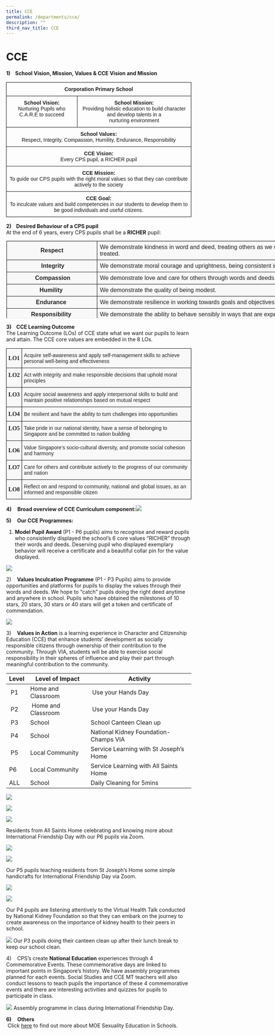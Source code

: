 ```yaml
---
title: CCE
permalink: /departments/cce/
description: ""
third_nav_title: CCE
---
```

CCE
===
**1)    School Vision, Mission, Values & CCE Vision and Mission**

<style type="text/css">
.tg  {border-collapse:collapse;border-spacing:0;}
.tg td{border-color:black;border-style:solid;border-width:1px;font-family:Arial, sans-serif;font-size:14px;
  overflow:hidden;padding:10px 5px;word-break:normal;}
.tg th{border-color:black;border-style:solid;border-width:1px;font-family:Arial, sans-serif;font-size:14px;
  font-weight:normal;overflow:hidden;padding:10px 5px;word-break:normal;}
.tg .tg-baqh{text-align:center;vertical-align:top}
</style>
<table class="tg">
<thead>
  <tr>
    <th class="tg-baqh" colspan="2"><span style="font-weight:bold">Corporation Primary School</span></th>
  </tr>
</thead>
<tbody>
  <tr>
    <td class="tg-baqh"><span style="font-weight:bold">School Vision:</span><br>Nurturing Pupils who C.A.R.E to succeed</td>
    <td class="tg-baqh"><span style="font-weight:bold">School Mission:</span><br>Providing holistic education to build character and develop talents in a<br> nurturing environment</td>
  </tr>
  <tr>
    <td class="tg-baqh" colspan="2"><span style="font-weight:bold">School Values:</span><br>Respect, Integrity, Compassion, Humility, Endurance, Responsibility</td>
  </tr>
  <tr>
    <td class="tg-baqh" colspan="2"><span style="font-weight:bold">CCE Vision:</span><br>Every CPS pupil, a RICHER pupil</td>
  </tr>
  <tr>
    <td class="tg-baqh" colspan="2"><span style="font-weight:bold">CCE Mission:</span><br>To guide our CPS pupils with the right moral values so that they can contribute actively to the society</td>
  </tr>
  <tr>
    <td class="tg-baqh" colspan="2"><span style="font-weight:bold">CCE Goal:</span><br>To inculcate values and build competencies in our students to develop them to be good individuals and useful citizens.</td>
  </tr>
</tbody>
</table>

**2)    Desired Behaviour of a CPS pupil**  
At the end of 6 years, every CPS pupils shall be a **RICHER** pupil:
<table class="iveo_table ive_eobj_center ives_tab_1" style="margin: auto; outline: 0px; padding: 0px; clear: both; border: 1px solid rgb(234, 234, 234); border-collapse: collapse; color: rgb(0, 0, 0); font-family: Raleway, sans-serif; font-size: 16px; font-style: normal; font-variant-ligatures: normal; font-variant-caps: normal; font-weight: 400; letter-spacing: normal; orphans: 2; text-align: left; text-transform: none; white-space: normal; widows: 2; word-spacing: 0px; -webkit-text-stroke-width: 0px; background-color: rgba(248, 248, 248, 0.9); text-decoration-thickness: initial; text-decoration-style: initial; text-decoration-color: initial; width: 880px; height: 212px;"><tbody style="margin: 0px; outline: 0px; padding: 0px;"><tr style="margin: 0px; outline: 0px; padding: 0px;"><td style="margin: 0px; outline: 0px; padding: 7px; text-align: center; background-color: transparent; color: rgb(34, 34, 34); border: 1px solid rgb(0, 0, 0); width: 237px;"><b style="margin: 0px; outline: 0px; padding: 0px;">Respect</b></td><td style="margin: 0px; outline: 0px; padding: 7px; text-align: left; background-color: transparent; color: rgb(34, 34, 34); border: 1px solid rgb(0, 0, 0); width: 642px;">We demonstrate kindness in word and deed, treating others as we would like to be treated.<br style="margin: 0px; outline: 0px; padding: 0px;"></td></tr><tr style="margin: 0px; outline: 0px; padding: 0px;"><td style="margin: 0px; outline: 0px; padding: 7px; text-align: center; background-color: transparent; color: rgb(34, 34, 34); border: 1px solid rgb(0, 0, 0);"><b style="margin: 0px; outline: 0px; padding: 0px;">&nbsp;Integrity</b></td><td style="margin: 0px; outline: 0px; padding: 7px; text-align: left; background-color: transparent; color: rgb(34, 34, 34); border: 1px solid rgb(0, 0, 0);">We demonstrate moral courage and uprightness, being consistent in word and deed.</td></tr><tr style="margin: 0px; outline: 0px; padding: 0px;"><td style="margin: 0px; outline: 0px; padding: 7px; text-align: center; background-color: transparent; color: rgb(34, 34, 34); border: 1px solid rgb(0, 0, 0);">&nbsp;<b style="margin: 0px; outline: 0px; padding: 0px;">Compassion</b></td><td style="margin: 0px; outline: 0px; padding: 7px; text-align: left; background-color: transparent; color: rgb(34, 34, 34); border: 1px solid rgb(0, 0, 0);">We demonstrate love and care for others through words and deeds.&nbsp;</td></tr><tr style="margin: 0px; outline: 0px; padding: 0px;"><td style="margin: 0px; outline: 0px; padding: 7px; text-align: center; background-color: transparent; color: rgb(34, 34, 34); border: 1px solid rgb(0, 0, 0);"><b style="margin: 0px; outline: 0px; padding: 0px;">Humility&nbsp;</b></td><td style="margin: 0px; outline: 0px; padding: 7px; text-align: left; background-color: transparent; color: rgb(34, 34, 34); border: 1px solid rgb(0, 0, 0);">We demonstrate the quality of being modest.</td></tr><tr style="margin: 0px; outline: 0px; padding: 0px;"><td style="margin: 0px; outline: 0px; padding: 7px; text-align: center; background-color: transparent; color: rgb(34, 34, 34); border: 1px solid rgb(0, 0, 0);"><b style="margin: 0px; outline: 0px; padding: 0px;">Endurance&nbsp;</b></td><td style="margin: 0px; outline: 0px; padding: 7px; text-align: left; background-color: transparent; color: rgb(34, 34, 34); border: 1px solid rgb(0, 0, 0);">We demonstrate resilience in working towards goals and objectives set.</td></tr><tr style="margin: 0px; outline: 0px; padding: 0px;"><td style="margin: 0px; outline: 0px; padding: 7px; text-align: center; background-color: transparent; color: rgb(34, 34, 34); border: 1px solid rgb(0, 0, 0);"><b style="margin: 0px; outline: 0px; padding: 0px;">Responsibility</b>&nbsp;</td><td style="margin: 0px; outline: 0px; padding: 7px; text-align: left; background-color: transparent; color: rgb(34, 34, 34); border: 1px solid rgb(0, 0, 0);">We demonstrate the ability to behave sensibly in ways that are expected of us.</td></tr></tbody></table>

**3)    CCE Learning Outcome**  
The Learning Outcome (LOs) of CCE state what we want our pupils to learn and attain. The CCE core values are embedded in the 8 LOs.
<style type="text/css">
.tg  {border-collapse:collapse;border-spacing:0;}
.tg td{border-color:black;border-style:solid;border-width:1px;font-family:Arial, sans-serif;font-size:14px;
  overflow:hidden;padding:10px 5px;word-break:normal;}
.tg th{border-color:black;border-style:solid;border-width:1px;font-family:Arial, sans-serif;font-size:14px;
  font-weight:normal;overflow:hidden;padding:10px 5px;word-break:normal;}
.tg .tg-ie6a{background-color:rgba(248, 248, 248, 0.9);color:#222;font-family:serif !important;font-size:16px;font-weight:bold;
  text-align:center;vertical-align:middle}
.tg .tg-s4tv{background-color:rgba(248, 248, 248, 0.9);color:#222;text-align:left;vertical-align:top}
.tg .tg-0e3i{background-color:rgba(248, 248, 248, 0.9);color:#222;font-family:serif !important;font-size:16px;font-weight:bold;
  text-align:center;vertical-align:top}
.tg .tg-sxzh{background-color:rgba(248, 248, 248, 0.9);color:#222;text-align:left;vertical-align:middle}
</style>
<table class="tg">
<thead>
  <tr>
    <th class="tg-ie6a"><span style="color:#222;background-color:transparent">LO1</span></th>
    <th class="tg-s4tv"><span style="font-weight:normal">Acquire self-awareness and apply self-management skills to achieve personal well-being and effectiveness</span><br></th>
  </tr>
</thead>
<tbody>
  <tr>
    <td class="tg-0e3i">LO2</td>
    <td class="tg-sxzh"><span style="color:#222;background-color:transparent">Act with integrity and make responsible decisions that uphold moral principles</span></td>
  </tr>
  <tr>
    <td class="tg-0e3i">LO3</td>
    <td class="tg-sxzh"><span style="color:#222;background-color:transparent">Acquire social awareness and apply interpersonal skills to build and maintain positive relationships based on mutual respect</span><br></td>
  </tr>
  <tr>
    <td class="tg-ie6a"><span style="color:#222;background-color:transparent"> </span>LO4</td>
    <td class="tg-sxzh"><span style="color:#222;background-color:transparent">Be resilient and have the ability to turn challenges into opportunities</span></td>
  </tr>
  <tr>
    <td class="tg-0e3i"> LO5</td>
    <td class="tg-sxzh"><span style="color:#222;background-color:transparent">Take pride in our national identity, have a sense of belonging to Singapore and be committed to nation building</span></td>
  </tr>
  <tr>
    <td class="tg-ie6a"><span style="color:#222;background-color:transparent"> </span>LO6</td>
    <td class="tg-sxzh"><span style="color:#222;background-color:transparent">Value Singapore’s socio-cultural diversity, and promote social cohesion and harmony</span></td>
  </tr>
  <tr>
    <td class="tg-0e3i"> LO7</td>
    <td class="tg-sxzh"><span style="color:#222;background-color:transparent">Care for others and contribute actively to the progress of our community and nation</span></td>
  </tr>
  <tr>
    <td class="tg-ie6a"><span style="color:#222;background-color:transparent"> </span>LO8</td>
    <td class="tg-sxzh"><span style="color:#222;background-color:transparent">Reflect on and respond to community, national and global issues, as an informed and responsible citizen</span></td>
  </tr>
</tbody>
</table>

**4)**    **Broad overview of CCE Curriculum component:**![](/images/CCE%20Component.png)

**5)**    **Our CCE Programmes:**  

1) **Model Pupil Award** (P1 - P6 pupils) aims to recognise and reward pupils who consistently displayed the school’s 6 core values “RICHER” through their words and deeds. Deserving pupil who displayed exemplary behavior will receive a certificate and a beautiful collar pin for the value displayed.

![](/images/CCE.png)

2)    **Values Inculcation Programme** (P1 - P3 Pupils) aims to provide opportunities and platforms for pupils to display the values through their words and deeds. We hope to “catch” pupils doing the right deed anytime and anywhere in school. Pupils who have obtained the milestones of 10 stars, 20 stars, 30 stars or 40 stars will get a token and certificate of commendation.

![](/images/vip.png)

3)    **Values in Action** is a learning experience in Character and Citizenship Education (CCE) that enhance students’ development as socially responsible citizens through ownership of their contribution to the community. Through VIA, students will be able to exercise social responsibility in their spheres of influence and play their part through meaningful contribution to the community.

| Level | Level of Impact | Activity |
| --- | --- | --- |
|  P1 | Home and Classroom  |  Use your Hands Day |
|  P2 |  Home and Classroom |  Use your Hands Day |
|  P3 | School  | School Canteen Clean up  |
|  P4 | School | National Kidney Foundation- Champs VIA   
|  P5 | Local Community  | Service Learning with St Joseph’s Home |
| P6 | Local Community  | Service Learning with All Saints Home |
| ALL | School | Daily Cleaning for 5mins |

![](/images/VIA_P6_1.jpg)

![](/images/VIA_P6_2.jpg)

![](/images/VIA_P6_3.jpg)

Residents from All Saints Home celebrating and knowing more about International Friendship Day with our P6 pupils via Zoom.

![](/images/VIA_P5_1.jpg)

![](/images/VIA_P5_2.jpg)

Our P5 pupils teaching residents from St Joseph’s Home some simple handicrafts for International Friendship Day via Zoom.

![](/images/VIA_P4_1.jpg)

![](/images/VIA_P4_2.jpg)

Our P4 pupils are listening attentively to the Virtual Health Talk conducted by National Kidney Foundation so that they can embark on the journey to create awareness on the importance of kidney health to their peers in school.

![](/images/VIA_P3_1.jpg)
Our P3 pupils doing their canteen clean up after their lunch break to keep our school clean.

4)    CPS’s create **National Education** experiences through 4 Commemorative Events. These commemorative days are linked to important points in Singapore’s history. We have assembly programmes planned for each events. Social Studies and CCE MT teachers will also conduct lessons to teach pupils the importance of these 4 commemorative events and there are interesting activities and quizzes for pupils to participate in class.

![](/images/VIA.png)
Assembly programme in class during International Friendship Day.

**6)**    **Others**  
 Click [here](/departments/CCE/MOESexualityEducationinSchools/) to find out more about MOE Sexuality Education in Schools.